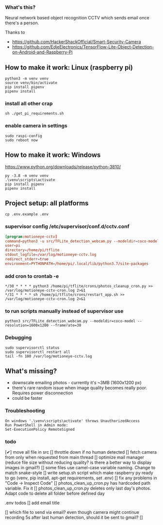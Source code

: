 ### What's this?
Neural network based object recognition CCTV which sends email once there's a person.

Thanks to 
* https://github.com/HackerShackOfficial/Smart-Security-Camera
* https://github.com/EdjeElectronics/TensorFlow-Lite-Object-Detection-on-Android-and-Raspberry-Pi

## How to make it work: Linux (raspberry pi)
```commandline
python3 -m venv venv
source venv/bin/activate
pip install pipenv
pipenv install
```

### install all other crap
```commandline
sh ./get_pi_requirements.sh
```

### enable camera in settings
```commandline
sudo raspi-config
sudo reboot now
```


## How to make it work: Windows
https://www.python.org/downloads/release/python-3810/
```windows (2022.04.14: tflite-runtime has compiled version only for python 3.8 on windows)
py -3.8 -m venv venv
.\venv\scripts\activate
pip install pipenv
pipenv install
```

## Project setup: all platforms
```commandline
cp .env.example .env
```


### supervisor config /etc/supervisor/conf.d/cctv.conf
```/etc/supervisor/conf.d/cctv.conf
[program:motioneye-cctv]
command=python3 -u src/TFLite_detection_webcam.py --modeldir=coco-model --resolution=1600x1200 --framerate=30
user=pi
directory=/home/pi/tflite
stdout_logfile=/var/log/motioneye-cctv.log
redirect_stderr=true
environment=PYTHONPATH=/home/pi/.local/lib/python3.7/site-packages
```

### add cron to crontab -e
```commandline
*/30 * * * * python3 /home/pi/tflite/crons/photos_cleanup_cron.py >> /var/log/motioneye-cctv-cron.log 2>&1
*/31 * * * * sh /home/pi/tflite/crons/restart_app.sh >> /var/log/motioneye-cctv-cron.log 2>&1
```

### to run scripts manually instead of supervisor use
```commandline
python3 src/TFLite_detection_webcam.py --modeldir=coco-model --resolution=1600x1200 --framerate=30
```

### Debugging
```commandline
sudo supervisorctl status
sudo supervisorctl restart all
tail -fn 100 /var/log/motioneye-cctv.log
```

## What's missing?
* downscale emailing photos - currently it's ~3MB (1600x1200 px)
* there's rare random issue when image quality becomes really poor. Requires power disconnection
* could be faster

### Troubleshooting
```commandline
On windows '.\venv\scripts\activate' throws UnauthorizedAccess
Run PowerShell in Admin mode:
Set-ExecutionPolicy RemoteSigned
```


### todo 
[✔] move all file in src
[] throttle down if no human detected
[] fetch camera from only when requested from main thread
[] optimize mail manager (reduce file size without reducing quality? is there a better way to display images in gmail?)
[] some files use camel-case variable naming. Change to match snake-style
[] write setup.sh script which make raspberry py ready to go (venv, pip install, apt-get requirements, set .env)
[] fix any problems in "Code -> Inspect Code"
[] photos_clean_up_cron.py has hardcoded path variable. Fix it
[] photos_clean_up_cron.py deletes only last day's photos. Adapt code to delete all folder before defined day

.env todos
[] add email title

[] which file to send via email? even though camera might continue recording 5s after last human detection, should it be sent to gmail?
[] 

